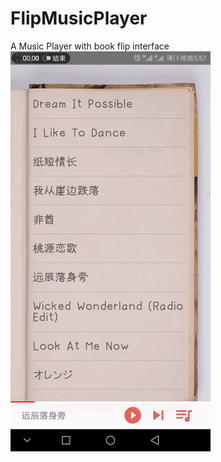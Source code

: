 # FlipMusicPlayer
A Music Player with book flip interface
![image](https://github.com/GKeC11/FlipMusicPlayer/blob/master/ezgif.com-video-to-gif.gif)
